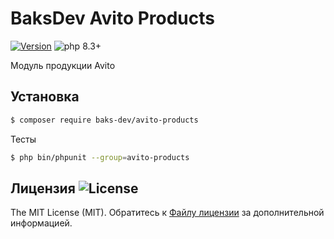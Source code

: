 # BaksDev Avito Products

[![Version](https://img.shields.io/badge/version-7.1.12-blue)](https://github.com/baks-dev/avito-products/releases)
![php 8.3+](https://img.shields.io/badge/php-min%208.3-red.svg)

Модуль продукции Avito

## Установка

``` bash
$ composer require baks-dev/avito-products
```

Тесты

``` bash
$ php bin/phpunit --group=avito-products
```


## Лицензия ![License](https://img.shields.io/badge/MIT-green)

The MIT License (MIT). Обратитесь к [Файлу лицензии](LICENSE.md) за дополнительной информацией.

